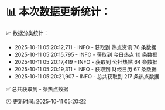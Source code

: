 📊 本次数据更新统计：
==========================

📈 数据分类统计：
- 2025-10-11 05:20:12,711 - INFO - 获取到 热点资讯 76 条数据
- 2025-10-11 05:20:15,795 - INFO - 获取到 今日热点 10 条数据
- 2025-10-11 05:20:17,419 - INFO - 获取到 公社热帖 64 条数据
- 2025-10-11 05:20:19,311 - INFO - 获取到 财经日历 67 条数据
- 2025-10-11 05:20:21,907 - INFO - 总共获取到 217 条热点数据

✅ 总共获取到 - 条热点数据

🕐 更新时间: 2025-10-11 05:20:22
